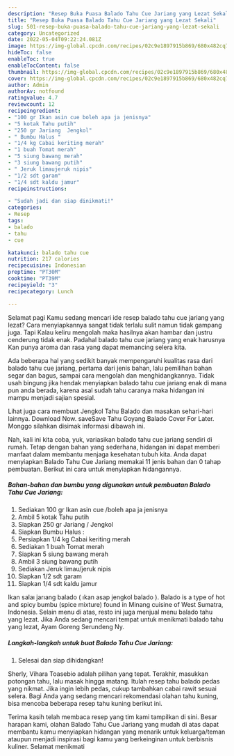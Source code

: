 ```yaml
---
description: "Resep Buka Puasa Balado Tahu Cue Jariang yang Lezat Sekali"
title: "Resep Buka Puasa Balado Tahu Cue Jariang yang Lezat Sekali"
slug: 501-resep-buka-puasa-balado-tahu-cue-jariang-yang-lezat-sekali
category: Uncategorized
date: 2022-05-04T09:22:24.081Z
image: https://img-global.cpcdn.com/recipes/02c9e1897915b869/680x482cq70/balado-tahu-cue-jariang-foto-resep-utama.jpg
hideToc: false
enableToc: true
enableTocContent: false
thumbnail: https://img-global.cpcdn.com/recipes/02c9e1897915b869/680x482cq70/balado-tahu-cue-jariang-foto-resep-utama.jpg
cover: https://img-global.cpcdn.com/recipes/02c9e1897915b869/680x482cq70/balado-tahu-cue-jariang-foto-resep-utama.jpg
author: Admin
authorAv: notfound
ratingvalue: 4.7
reviewcount: 12
recipeingredient:
- "100 gr Ikan asin cue boleh apa ja jenisnya"
- "5 kotak Tahu putih"
- "250 gr Jariang  Jengkol"
- " Bumbu Halus "
- "1/4 kg Cabai keriting merah"
- "1 buah Tomat merah"
- "5 siung bawang merah"
- "3 siung bawang putih"
- " Jeruk limaujeruk nipis"
- "1/2 sdt garam"
- "1/4 sdt kaldu jamur"
recipeinstructions:

- "Sudah jadi dan siap dinikmati!"
categories:
- Resep
tags:
- balado
- tahu
- cue

katakunci: balado tahu cue 
nutrition: 217 calories
recipecuisine: Indonesian
preptime: "PT30M"
cooktime: "PT39M"
recipeyield: "3"
recipecategory: Lunch

---
```



Selamat pagi Kamu sedang mencari ide resep balado tahu cue jariang yang lezat? Cara menyiapkannya sangat tidak terlalu sulit namun tidak gampang juga. Tapi Kalau keliru mengolah maka hasilnya akan hambar dan justru cenderung tidak enak. Padahal balado tahu cue jariang yang enak harusnya Kan punya aroma dan rasa yang dapat memancing selera kita.


Ada beberapa hal yang sedikit banyak mempengaruhi kualitas rasa dari balado tahu cue jariang, pertama dari jenis bahan, lalu pemilihan bahan segar dan bagus, sampai cara mengolah dan menghidangkannya. Tidak usah bingung jika hendak menyiapkan balado tahu cue jariang enak di mana pun anda berada, karena asal sudah tahu caranya maka hidangan ini mampu menjadi sajian spesial.

Lihat juga cara membuat Jengkol Tahu Balado dan masakan sehari-hari lainnya. Download Now. saveSave Tahu Goyang Balado Cover For Later. Monggo silahkan disimak informasi dibawah ini.


Nah, kali ini kita coba, yuk, variasikan balado tahu cue jariang sendiri di rumah. Tetap dengan bahan yang sederhana, hidangan ini dapat memberi manfaat dalam membantu menjaga kesehatan tubuh kita. Anda dapat menyiapkan Balado Tahu Cue Jariang memakai 11 jenis bahan dan 0 tahap pembuatan. Berikut ini cara untuk menyiapkan hidangannya.

<!--inarticleads1-->

##### Bahan-bahan dan bumbu yang digunakan untuk pembuatan Balado Tahu Cue Jariang:

1. Sediakan 100 gr Ikan asin cue /boleh apa ja jenisnya
1. Ambil 5 kotak Tahu putih
1. Siapkan 250 gr Jariang / Jengkol
1. Siapkan  Bumbu Halus :
1. Persiapkan 1/4 kg Cabai keriting merah
1. Sediakan 1 buah Tomat merah
1. Siapkan 5 siung bawang merah
1. Ambil 3 siung bawang putih
1. Sediakan  Jeruk limau/jeruk nipis
1. Siapkan 1/2 sdt garam
1. Siapkan 1/4 sdt kaldu jamur


Ikan salaı jarıang balado ( ıkan asap jengkol balado ). Balado is a type of hot and spicy bumbu (spice mixture) found in Minang cuisine of West Sumatra, Indonesia. Selain menu di atas, resto ini juga menjual menu balado tahu yang lezat. Jika Anda sedang mencari tempat untuk menikmati balado tahu yang lezat, Ayam Goreng Serundeng Ny. 

<!--inarticleads2-->

##### Langkah-langkah untuk buat Balado Tahu Cue Jariang:


1. Selesai dan siap dihidangkan!

Sherly, Vihara Toasebio adalah pilihan yang tepat. Terakhir, masukkan potongan tahu, lalu masak hingga matang. Itulah resep tahu balado pedas yang nikmat. Jika ingin lebih pedas, cukup tambahkan cabai rawit sesuai selera. Bagi Anda yang sedang mencari rekomendasi olahan tahu kuning, bisa mencoba beberapa resep tahu kuning berikut ini. 

Terima kasih telah membaca resep yang tim kami tampilkan di sini. Besar harapan kami, olahan Balado Tahu Cue Jariang yang mudah di atas dapat membantu kamu menyiapkan hidangan yang menarik untuk keluarga/teman ataupun menjadi inspirasi bagi kamu yang berkeinginan untuk berbisnis kuliner. Selamat menikmati
